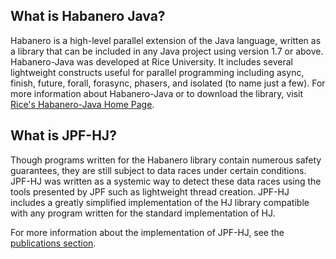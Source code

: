 ## What is Habanero Java? ##

Habanero is a high-level parallel extension of the Java language, written as a library that can be included in any Java project using version 1.7 or above. Habanero-Java was developed at Rice University. It includes several lightweight constructs useful for parallel programming including async, finish, future, forall, forasync, phasers, and isolated (to name just a few). For more information about Habanero-Java or to download the library, visit [Rice's Habanero-Java Home Page](https://wiki.rice.edu/confluence/display/HABANERO/Habanero-Java).

## What is JPF-HJ? ##

Though programs written for the Habanero library contain numerous safety guarantees, they are still subject to data races under certain conditions. JPF-HJ was written as a systemic way to detect these data races using the tools presented by JPF such as lightweight thread creation. JPF-HJ includes a greatly simplified implementation of the HJ library compatible with any program written for the standard implementation of HJ.

For more information about the implementation of JPF-HJ, see the [publications section](./publications.html).